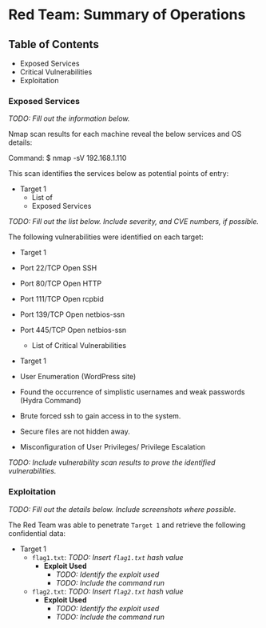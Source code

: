 # Red Team: Summary of Operations

## Table of Contents
- Exposed Services
- Critical Vulnerabilities
- Exploitation

### Exposed Services
_TODO: Fill out the information below._

Nmap scan results for each machine reveal the below services and OS details:

Command: $ nmap -sV 192.168.1.110

This scan identifies the services below as potential points of entry:
- Target 1
  - List of
  - Exposed Services

_TODO: Fill out the list below. Include severity, and CVE numbers, if possible._

The following vulnerabilities were identified on each target:
- Target 1
- Port 22/TCP Open SSH
- Port 80/TCP Open HTTP
- Port 111/TCP Open rcpbid
- Port 139/TCP Open netbios-ssn
- Port 445/TCP Open netbios-ssn
  - List of Critical Vulnerabilities


- Target 1
 - User Enumeration (WordPress site)
 - Found the occurrence of simplistic usernames and weak passwords (Hydra Command)
 - Brute forced ssh to gain access in to the system.
 - Secure files are not hidden away.
 - Misconfiguration of User Privileges/ Privilege Escalation


_TODO: Include vulnerability scan results to prove the identified vulnerabilities._

### Exploitation
_TODO: Fill out the details below. Include screenshots where possible._

The Red Team was able to penetrate `Target 1` and retrieve the following confidential data:
- Target 1
  - `flag1.txt`: _TODO: Insert `flag1.txt` hash value_
    - **Exploit Used**
      - _TODO: Identify the exploit used_
      - _TODO: Include the command run_
  - `flag2.txt`: _TODO: Insert `flag2.txt` hash value_
    - **Exploit Used**
      - _TODO: Identify the exploit used_
      - _TODO: Include the command run_

